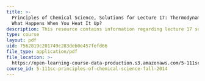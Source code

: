 ```yaml
---
title: >-
  Principles of Chemical Science, Solutions for Lecture 17: Thermodynamics: Now
  What Happens When You Heat It Up?
description: This resource contains information regarding lecture 17 solution.
type: course
layout: pdf
uid: 7562819c201749c283deb0e457fefd66
file_type: application/pdf
file_location: >-
  https://open-learning-course-data-production.s3.amazonaws.com/5-111sc-principles-of-chemical-science-fall-2014/7562819c201749c283deb0e457fefd66_MIT5_111F14_Lec17Soln.pdf
course_id: 5-111sc-principles-of-chemical-science-fall-2014
---
```

